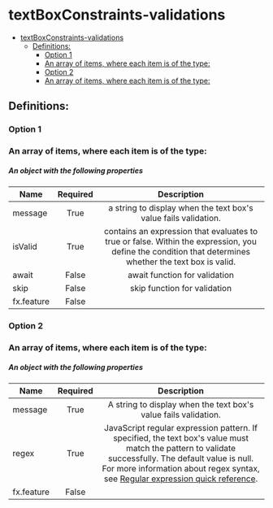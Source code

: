 <a name="textboxconstraints-validations"></a>
# textBoxConstraints-validations
* [textBoxConstraints-validations](#textboxconstraints-validations)
    * [Definitions:](#textboxconstraints-validations-definitions)
        * [Option 1](#textboxconstraints-validations-definitions-option-1)
        * [An array of items, where each item is of the type:](#textboxconstraints-validations-definitions-an-array-of-items-where-each-item-is-of-the-type)
        * [Option 2](#textboxconstraints-validations-definitions-option-2)
        * [An array of items, where each item is of the type:](#textboxconstraints-validations-definitions-an-array-of-items-where-each-item-is-of-the-type-1)

<a name="textboxconstraints-validations-definitions"></a>
## Definitions:
<a name="textboxconstraints-validations-definitions-option-1"></a>
### Option 1
<a name="textboxconstraints-validations-definitions-an-array-of-items-where-each-item-is-of-the-type"></a>
### An array of items, where each item is of the type:
<a name="textboxconstraints-validations-definitions-an-array-of-items-where-each-item-is-of-the-type-an-object-with-the-following-properties"></a>
##### An object with the following properties
| Name | Required | Description
| ---|:--:|:--:|
|message|True|a string to display when the text box's value fails validation.
|isValid|True|contains an expression that evaluates to true or false. Within the expression, you define the condition that determines whether the text box is valid.
|await|False|await function for validation
|skip|False|skip function for validation
|fx.feature|False|
<a name="textboxconstraints-validations-definitions-option-2"></a>
### Option 2
<a name="textboxconstraints-validations-definitions-an-array-of-items-where-each-item-is-of-the-type-1"></a>
### An array of items, where each item is of the type:
<a name="textboxconstraints-validations-definitions-an-array-of-items-where-each-item-is-of-the-type-1-an-object-with-the-following-properties-1"></a>
##### An object with the following properties
| Name | Required | Description
| ---|:--:|:--:|
|message|True|A string to display when the text box's value fails validation.
|regex|True|JavaScript regular expression pattern. If specified, the text box's value must match the pattern to validate successfully. The default value is null. For more information about regex syntax, see [Regular expression quick reference](https://docs.microsoft.com/en-us/dotnet/standard/base-types/regular-expression-language-quick-reference).
|fx.feature|False|
